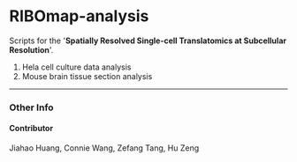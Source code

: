 # RIBOmap-analysis

Scripts for the '**Spatially Resolved Single-cell Translatomics at Subcellular Resolution**'. 

1. Hela cell culture data analysis
2. Mouse brain tissue section analysis

***


### Other Info

#### Contributor

Jiahao Huang, Connie Wang, Zefang Tang, Hu Zeng
